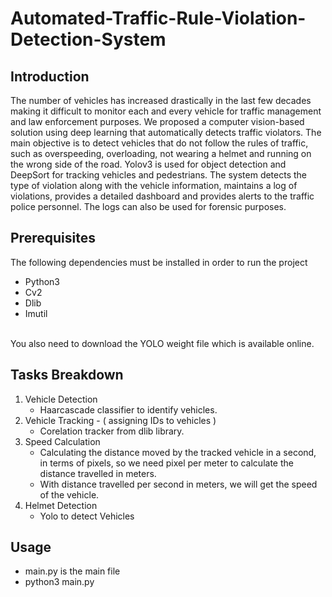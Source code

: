 # Automated-Traffic-Rule-Violation-Detection-System

## Introduction

The number of vehicles has increased drastically in the last few decades making it difficult to monitor each and every vehicle for traffic management and law enforcement purposes. We proposed a computer vision-based solution using deep learning that automatically detects traffic violators.
The main objective is to detect vehicles that do not follow the rules of traffic, such as overspeeding, overloading, not wearing a helmet and running on the wrong side of the road. Yolov3 is used for object detection and DeepSort for tracking vehicles and pedestrians. The system detects the type of violation along with the vehicle information, maintains a log of violations, provides a detailed dashboard and provides alerts to the traffic police personnel. The logs can also be used for forensic purposes.

## Prerequisites

The following dependencies must be installed in order to run the project

* Python3
* Cv2
* Dlib
* Imutil
<br>
You also need to download the YOLO weight file which is available online. 

## Tasks Breakdown
1. Vehicle Detection
    - Haarcascade classifier to identify vehicles.
2. Vehicle Tracking - ( assigning IDs to vehicles )
    - Corelation tracker from dlib library.
3. Speed Calculation
    - Calculating the distance moved by the tracked vehicle 
		  in a second, in terms of pixels, so we need pixel per meter
		  to calculate the distance travelled in meters.
	- With distance travelled per second in meters, we will get the 
		  speed of the vehicle.
4. Helmet Detection 
     - Yolo to detect Vehicles

## Usage
  - main.py is the main file
  - python3 main.py
 
